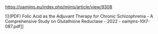 
https://oamjms.eu/index.php/mjms/article/view/9308

![[(PDF) Folic Acid as the Adjuvant Therapy for Chronic Schizophrenia - A Comprehensive Study on Glutathione Reductase - 2022 - oamjms-10t7-087.pdf]]
